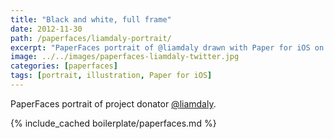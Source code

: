```yaml
---
title: "Black and white, full frame"
date: 2012-11-30
path: /paperfaces/liamdaly-portrait/
excerpt: "PaperFaces portrait of @liamdaly drawn with Paper for iOS on an iPad."
image: ../../images/paperfaces-liamdaly-twitter.jpg
categories: [paperfaces]
tags: [portrait, illustration, Paper for iOS]
---
```


PaperFaces portrait of project donator [@liamdaly](https://twitter.com/liamdaly).

{% include_cached boilerplate/paperfaces.md %}
